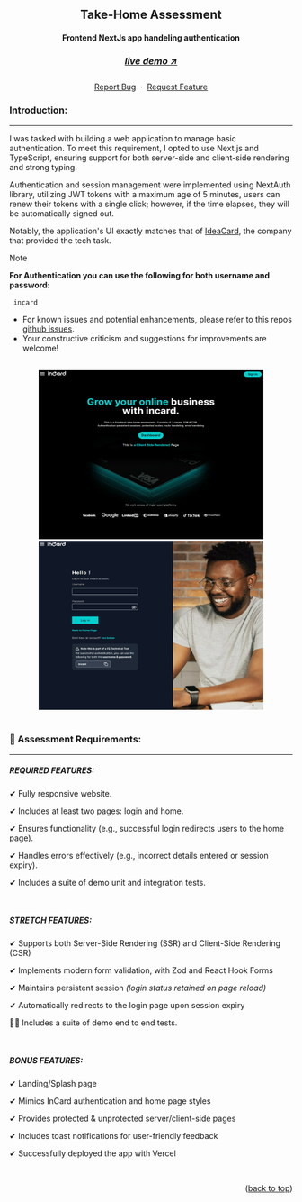 <a name="readme-top"></a>

<div align="center">
  <h2>Take-Home Assessment</h2>
  <h4>Frontend NextJs app handeling authentication<h4>
  <h3> 
    <a href='https://incard-technical-assaignment-devon-gifford.vercel.app/', target='_blank'>
      <h5>live demo ↗</h5>
    </a>
  </h3>
  <p align="center">
    <a href="https://github.com/DevonGifford/InCard/issues">Report Bug</a>
    &nbsp;·&nbsp;
    <a href="https://github.com/DevonGifford/InCard/issues">Request Feature</a>
    </p>
</div>


<!-- -------------------------------------------------------------------------- -->

### Introduction:

---

I was tasked with building a web application to manage basic authentication. To meet this requirement, I opted to use Next.js and TypeScript, ensuring support for both server-side and client-side rendering and strong typing.

Authentication and session management were implemented using NextAuth library, utilizing JWT tokens with a maximum age of 5 minutes, users can renew their tokens with a single click; however, if the time elapses, they will be automatically signed out.

Notably, the application's UI exactly matches that of [IdeaCard](https://www.incard.co/), the company that provided the tech task.

> [!NOTE]
>
> **For Authentication you can use the following for both username and password:**
>```shell
>  incard
>```
> - For known issues and potential enhancements, please refer to this repos [github issues](https://github.com/DevonGifford/ClearScore/issues).
> - Your constructive criticism and suggestions for improvements are welcome!



<br/>

<!-- -------------------------------------------------------------------------- -->

<!-- DEMO IMAGE  -->
<!-- //TODO: 🎯 UPDATE ME -->
<div align=center>
    <img src="/public/github/homepage-demo.png" alt="Demo-Home" title="DemoImage-home" width="400" height="300"> 
    <img src="/public/github/loginpage-demo.png" alt="Demo-Login" title="DemoImage-login" width="400" height="300"> 
</div>

<br>

<!-- -------------------------------------------------------------------------- -->

### 🔑 Assessment Requirements:

---

##### REQUIRED FEATURES:

✔ Fully responsive website.

✔ Includes at least two pages: login and home.

✔ Ensures functionality (e.g., successful login redirects users to the home page).

✔ Handles errors effectively (e.g., incorrect details entered or session expiry).

✔‍ Includes a suite of demo unit and integration tests.

</br>

##### STRETCH FEATURES:

✔ Supports both Server-Side Rendering (SSR) and Client-Side Rendering (CSR)

✔ Implements modern form validation, with Zod and React Hook Forms

✔ Maintains persistent session <em>(login status retained on page reload)</em>

✔ Automatically redirects to the login page upon session expiry

👨‍💻 Includes a suite of demo end to end tests.

</br>

##### BONUS FEATURES:

✔ Landing/Splash page

✔ Mimics InCard authentication and home page styles

✔ Provides protected & unprotected server/client-side pages

✔ Includes toast notifications for user-friendly feedback

✔ Successfully deployed the app with Vercel

<br/>

<!-- -------------------------------------------------------------------------- -->

<p align="right">(<a href="#readme-top">back to top</a>)</p>

<br><br>
